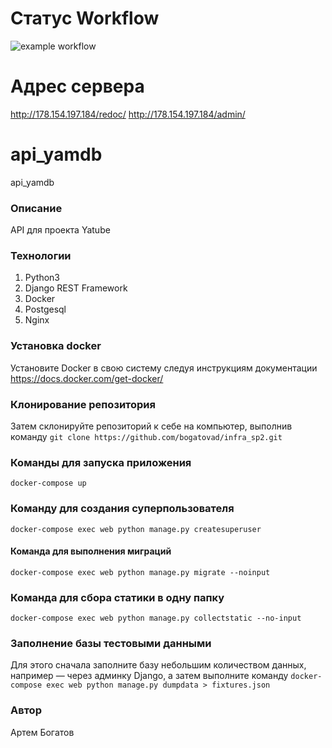 # Статус Workflow
![example workflow](https://github.com/bogatovad/yamdb_final/actions/workflows/yamdb_workflow.yaml/badge.svg)
# Адрес сервера
http://178.154.197.184/redoc/
http://178.154.197.184/admin/
# api_yamdb
api_yamdb
### Описание
API для проекта Yatube
### Технологии
1. Python3
2. Django REST Framework
3. Docker
4. Postgesql
5. Nginx
### Установка docker
Установите Docker в свою систему следуя инструкциям документации
https://docs.docker.com/get-docker/
### Клонирование репозитория
Затем склонируйте репозиторий к себе на компьютер, выполнив команду
```git clone https://github.com/bogatovad/infra_sp2.git```
### Команды для запуска приложения
```docker-compose up```
### Команду для создания суперпользователя
```docker-compose exec web python manage.py createsuperuser```
#### Команда для выполнения миграций
```docker-compose exec web python manage.py migrate --noinput```
### Команда для сбора статики в одну папку
```docker-compose exec web python manage.py collectstatic --no-input```
### Заполнение базы тестовыми данными
Для этого сначала заполните базу небольшим количеством данных, например — через админку Django, а затем выполните команду
```docker-compose exec web python manage.py dumpdata > fixtures.json```
### Автор
Артем Богатов
